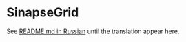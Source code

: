 SinapseGrid
===========

See [README.md in Russian](README.RU.md) until the translation appear here.